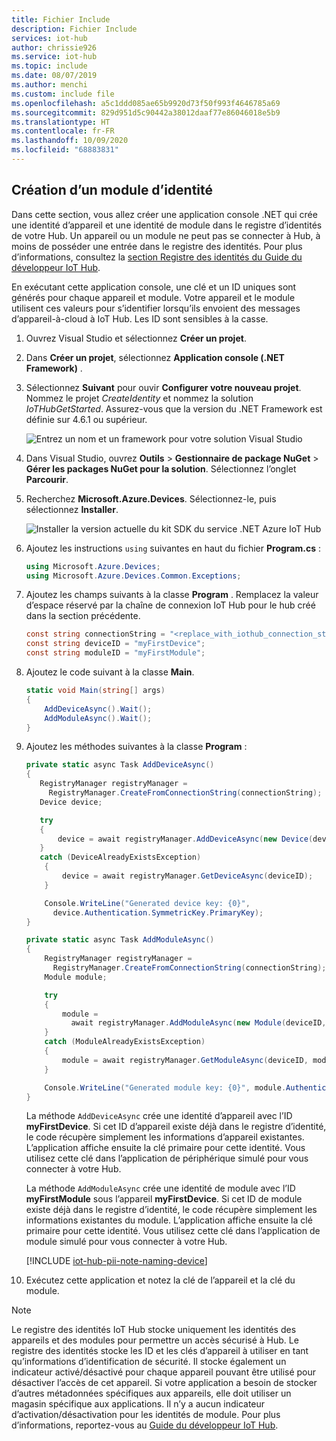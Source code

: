 ```yaml
---
title: Fichier Include
description: Fichier Include
services: iot-hub
author: chrissie926
ms.service: iot-hub
ms.topic: include
ms.date: 08/07/2019
ms.author: menchi
ms.custom: include file
ms.openlocfilehash: a5c1ddd085ae65b9920d73f50f993f4646785a69
ms.sourcegitcommit: 829d951d5c90442a38012daaf77e86046018e5b9
ms.translationtype: HT
ms.contentlocale: fr-FR
ms.lasthandoff: 10/09/2020
ms.locfileid: "68883831"
---
```

## <a name="create-a-module-identity"></a>Création d’un module d’identité

Dans cette section, vous allez créer une application console .NET qui crée une identité d’appareil et une identité de module dans le registre d’identités de votre Hub. Un appareil ou un module ne peut pas se connecter à Hub, à moins de posséder une entrée dans le registre des identités. Pour plus d’informations, consultez la [section Registre des identités du Guide du développeur IoT Hub](../articles/iot-hub/iot-hub-devguide-identity-registry.md).

En exécutant cette application console, une clé et un ID uniques sont générés pour chaque appareil et module. Votre appareil et le module utilisent ces valeurs pour s’identifier lorsqu’ils envoient des messages d’appareil-à-cloud à IoT Hub. Les ID sont sensibles à la casse.

1. Ouvrez Visual Studio et sélectionnez **Créer un projet**.

1. Dans **Créer un projet**, sélectionnez **Application console (.NET Framework)** .

1. Sélectionnez **Suivant** pour ouvir **Configurer votre nouveau projet**. Nommez le projet *CreateIdentity* et nommez la solution *IoTHubGetStarted*. Assurez-vous que la version du .NET Framework est définie sur 4.6.1 ou supérieur.

    ![Entrez un nom et un framework pour votre solution Visual Studio](./media/iot-hub-get-started-create-module-identity-csharp/configure-createidentities-project.png)

1. Dans Visual Studio, ouvrez **Outils** > **Gestionnaire de package NuGet** > **Gérer les packages NuGet pour la solution**. Sélectionnez l’onglet **Parcourir**.

1. Recherchez **Microsoft.Azure.Devices**. Sélectionnez-le, puis sélectionnez **Installer**.

    ![Installer la version actuelle du kit SDK du service .NET Azure IoT Hub](./media/iot-hub-get-started-create-module-identity-csharp/install-service-sdk.png)

1. Ajoutez les instructions `using` suivantes en haut du fichier **Program.cs** :

   ```csharp
   using Microsoft.Azure.Devices;
   using Microsoft.Azure.Devices.Common.Exceptions;
   ```

1. Ajoutez les champs suivants à la classe **Program** . Remplacez la valeur d’espace réservé par la chaîne de connexion IoT Hub pour le hub créé dans la section précédente.

   ```csharp
   const string connectionString = "<replace_with_iothub_connection_string>";
   const string deviceID = "myFirstDevice";
   const string moduleID = "myFirstModule";
   ```

1. Ajoutez le code suivant à la classe **Main**.

   ```csharp
   static void Main(string[] args)
   {
       AddDeviceAsync().Wait();
       AddModuleAsync().Wait();
   }
   ```

1. Ajoutez les méthodes suivantes à la classe **Program** :

    ```csharp
    private static async Task AddDeviceAsync()
    {
       RegistryManager registryManager = 
         RegistryManager.CreateFromConnectionString(connectionString);
       Device device;

       try
       {
           device = await registryManager.AddDeviceAsync(new Device(deviceID));
       }
       catch (DeviceAlreadyExistsException)
        {
            device = await registryManager.GetDeviceAsync(deviceID);
        }

        Console.WriteLine("Generated device key: {0}", 
          device.Authentication.SymmetricKey.PrimaryKey);
    }

    private static async Task AddModuleAsync()
    {
        RegistryManager registryManager = 
          RegistryManager.CreateFromConnectionString(connectionString);
        Module module;

        try
        {
            module = 
              await registryManager.AddModuleAsync(new Module(deviceID, moduleID));
        }
        catch (ModuleAlreadyExistsException)
        {
            module = await registryManager.GetModuleAsync(deviceID, moduleID);
        }

        Console.WriteLine("Generated module key: {0}", module.Authentication.SymmetricKey.PrimaryKey);
    }
    ```

    La méthode `AddDeviceAsync` crée une identité d’appareil avec l’ID **myFirstDevice**. Si cet ID d’appareil existe déjà dans le registre d’identité, le code récupère simplement les informations d’appareil existantes. L’application affiche ensuite la clé primaire pour cette identité. Vous utilisez cette clé dans l’application de périphérique simulé pour vous connecter à votre Hub.

    La méthode `AddModuleAsync` crée une identité de module avec l’ID **myFirstModule** sous l’appareil **myFirstDevice**. Si cet ID de module existe déjà dans le registre d’identité, le code récupère simplement les informations existantes du module. L’application affiche ensuite la clé primaire pour cette identité. Vous utilisez cette clé dans l’application de module simulé pour vous connecter à votre Hub.

   [!INCLUDE [iot-hub-pii-note-naming-device](iot-hub-pii-note-naming-device.md)]

1. Exécutez cette application et notez la clé de l’appareil et la clé du module.

> [!NOTE]
> Le registre des identités IoT Hub stocke uniquement les identités des appareils et des modules pour permettre un accès sécurisé à Hub. Le registre des identités stocke les ID et les clés d’appareil à utiliser en tant qu’informations d’identification de sécurité. Il stocke également un indicateur activé/désactivé pour chaque appareil pouvant être utilisé pour désactiver l’accès de cet appareil. Si votre application a besoin de stocker d’autres métadonnées spécifiques aux appareils, elle doit utiliser un magasin spécifique aux applications. Il n’y a aucun indicateur d’activation/désactivation pour les identités de module. Pour plus d’informations, reportez-vous au [Guide du développeur IoT Hub](../articles/iot-hub/iot-hub-devguide-identity-registry.md).
